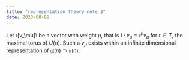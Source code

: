 ```yaml
---
title: "representation theory note 3"
date: 2023-08-08
---
```


Let \\[v_\mu]\\ be a vector with weight $\mu$, that is $t\cdot v_\mu=t^\mu v_\mu$ for $t\in T$, the maximal torus of $U(n)$. Such a $v_\mu$ exists within an infinite dimensional representation of $\mathfrak{gl}(n)\supset \mathfrak{u}(n)$.  
